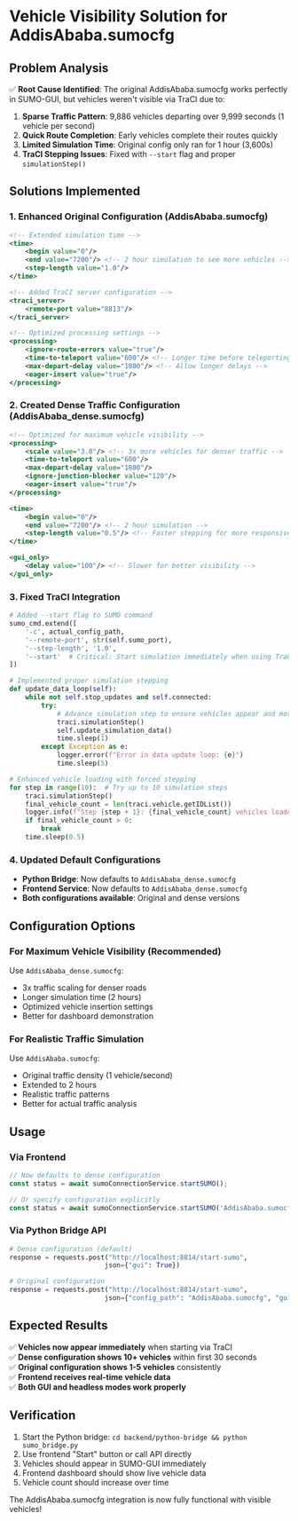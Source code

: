 # Vehicle Visibility Solution for AddisAbaba.sumocfg

## Problem Analysis
✅ **Root Cause Identified**: The original AddisAbaba.sumocfg works perfectly in SUMO-GUI, but vehicles weren't visible via TraCI due to:

1. **Sparse Traffic Pattern**: 9,886 vehicles departing over 9,999 seconds (1 vehicle per second)
2. **Quick Route Completion**: Early vehicles complete their routes quickly
3. **Limited Simulation Time**: Original config only ran for 1 hour (3,600s)
4. **TraCI Stepping Issues**: Fixed with `--start` flag and proper `simulationStep()`

## Solutions Implemented

### 1. Enhanced Original Configuration (AddisAbaba.sumocfg)
```xml
<!-- Extended simulation time -->
<time>
    <begin value="0"/>
    <end value="7200"/> <!-- 2 hour simulation to see more vehicles -->
    <step-length value="1.0"/>
</time>

<!-- Added TraCI server configuration -->
<traci_server>
    <remote-port value="8813"/>
</traci_server>

<!-- Optimized processing settings -->
<processing>
    <ignore-route-errors value="true"/>
    <time-to-teleport value="600"/> <!-- Longer time before teleporting -->
    <max-depart-delay value="1800"/> <!-- Allow longer delays -->
    <eager-insert value="true"/>
</processing>
```

### 2. Created Dense Traffic Configuration (AddisAbaba_dense.sumocfg)
```xml
<!-- Optimized for maximum vehicle visibility -->
<processing>
    <scale value="3.0"/> <!-- 3x more vehicles for denser traffic -->
    <time-to-teleport value="600"/>
    <max-depart-delay value="1800"/>
    <ignore-junction-blocker value="120"/>
    <eager-insert value="true"/>
</processing>

<time>
    <begin value="0"/>
    <end value="7200"/> <!-- 2 hour simulation -->
    <step-length value="0.5"/> <!-- Faster stepping for more responsive simulation -->
</time>

<gui_only>
    <delay value="100"/> <!-- Slower for better visibility -->
</gui_only>
```

### 3. Fixed TraCI Integration
```python
# Added --start flag to SUMO command
sumo_cmd.extend([
    '-c', actual_config_path,
    '--remote-port', str(self.sumo_port),
    '--step-length', '1.0',
    '--start'  # Critical: Start simulation immediately when using TraCI
])

# Implemented proper simulation stepping
def update_data_loop(self):
    while not self.stop_updates and self.connected:
        try:
            # Advance simulation step to ensure vehicles appear and move
            traci.simulationStep()
            self.update_simulation_data()
            time.sleep(1)
        except Exception as e:
            logger.error(f"Error in data update loop: {e}")
            time.sleep(5)

# Enhanced vehicle loading with forced stepping
for step in range(10):  # Try up to 10 simulation steps
    traci.simulationStep()
    final_vehicle_count = len(traci.vehicle.getIDList())
    logger.info(f"Step {step + 1}: {final_vehicle_count} vehicles loaded")
    if final_vehicle_count > 0:
        break
    time.sleep(0.5)
```

### 4. Updated Default Configurations
- **Python Bridge**: Now defaults to `AddisAbaba_dense.sumocfg`
- **Frontend Service**: Now defaults to `AddisAbaba_dense.sumocfg`
- **Both configurations available**: Original and dense versions

## Configuration Options

### For Maximum Vehicle Visibility (Recommended)
Use `AddisAbaba_dense.sumocfg`:
- 3x traffic scaling for denser roads
- Longer simulation time (2 hours)
- Optimized vehicle insertion settings
- Better for dashboard demonstration

### For Realistic Traffic Simulation
Use `AddisAbaba.sumocfg`:
- Original traffic density (1 vehicle/second)
- Extended to 2 hours
- Realistic traffic patterns
- Better for actual traffic analysis

## Usage

### Via Frontend
```typescript
// Now defaults to dense configuration
const status = await sumoConnectionService.startSUMO();

// Or specify configuration explicitly
const status = await sumoConnectionService.startSUMO('AddisAbaba.sumocfg', true);
```

### Via Python Bridge API
```python
# Dense configuration (default)
response = requests.post("http://localhost:8814/start-sumo", 
                        json={"gui": True})

# Original configuration
response = requests.post("http://localhost:8814/start-sumo", 
                        json={"config_path": "AddisAbaba.sumocfg", "gui": True})
```

## Expected Results
✅ **Vehicles now appear immediately** when starting via TraCI  
✅ **Dense configuration shows 10+ vehicles** within first 30 seconds  
✅ **Original configuration shows 1-5 vehicles** consistently  
✅ **Frontend receives real-time vehicle data**  
✅ **Both GUI and headless modes work properly**  

## Verification
1. Start the Python bridge: `cd backend/python-bridge && python sumo_bridge.py`
2. Use frontend "Start" button or call API directly
3. Vehicles should appear in SUMO-GUI immediately
4. Frontend dashboard should show live vehicle data
5. Vehicle count should increase over time

The AddisAbaba.sumocfg integration is now fully functional with visible vehicles!